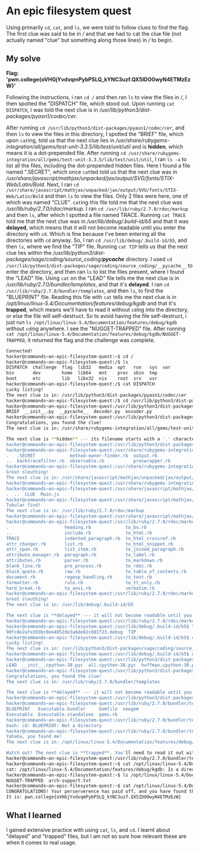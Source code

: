 # An epic filesystem quest

Using primarily ``cd``, ``cat``, and ``ls``, we were told to follow clues to find the flag. The first clue was said to be in */* and that we had to cat the clue file (not actually named "clue" but something along those lines) in */* to begin.

## My solve
**Flag: 'pwn.college{oVHGjYvdvqmPybPSLQ_kYNC3uzf.QX5IDO0wyN4ETMzEzW}'**

Following the instructions, i ran ``cd /`` and then ran ``ls`` to view the files in */*, I then spotted the "DISPATCH" file, which stood out. Upon running ``cat DISPATCH``, I was told the next clue is in */usr/lib/python3/dist-packages/pyasn1/codec/cer*. 

After running ``cd /usr/lib/python3/dist-packages/pyasn1/codec/cer``, and then ``ls`` to view the files in this directory, I spotted the "BRIEF" file, which upon ``cat``ing, told us that the next clue lies in */usr/share/rubygems-integration/all/gems/test-unit-3.3.5/lib/test/unit/util* and is **hidden**, which means it is a dot-prepended file. 
After running ``cd /usr/share/rubygems-integration/all/gems/test-unit-3.3.5/lib/test/unit/util``, I ran ``ls -a`` to list all the files, including the dot-prepended hidden files. Here I found a file named ".SECRET", which once ``cat``ted told us that the next clue was in */usr/share/javascript/mathjax/unpacked/jax/output/SVG/fonts/STIX-Web/Latin/Bold*. 
Next, I ran ``cd /usr/share/javascript/mathjax/unpacked/jax/output/SVG/fonts/STIX-Web/Latin/Bold`` and then ``ls`` to view the files. Only 2 files were here, one of which was named "CLUE". ``cat``ing this file told me that the next clue was */usr/lib/ruby/2.7.0/rdoc/markup*.
I ran ``cd /usr/lib/ruby/2.7.0/rdoc/markup`` and then ``ls``, after which I spotted a file named TRACE. Running ``cat TRACE`` told me that the next clue was in */usr/lib/debug/.build-id/b5* and that it was **delayed**, which means that it will not become readable until you enter the directory with ``cd``. Which is fine because I've been entering all the directories with ``cd`` anyway.
So, I ran ``cd /usr/lib/debug/.build-id/b5``, and then ``ls``, where we find the "TIP" file. Running ``cat TIP`` tells us that the next clue lies within the */usr/lib/python3/dist-packages/sage/coding/source_coding/__pycache__* directory. 
I used ``cd /usr/lib/python3/dist-packages/sage/coding/source_coding/__pycache__`` to enter the directory, and then ran ``ls`` to list the files present, where I found the "LEAD" file. Using ``cat`` on the "LEAD" file tells me the next clue is in */usr/lib/ruby/2.7.0/bundler/templates*, and that it's **delayed**.
I ran ``cd /usr/lib/ruby/2.7.0/bundler/templates``, and then ``ls``, to find the "BLUEPRINT" file. Reading this file with ``cat`` tells me the next clue is in */opt/linux/linux-5.4/Documentation/features/debug/kgdb* and that it's **trapped**, which means we'll have to read it without ``cd``ing into the directory, or else the file will self-destruct. 
So to avoid having the file self-destruct, i just run ``ls /opt/linux/linux-5.4/Documentation/features/debug/kgdb`` without ``cd``ing anywhere. I see the "NUGGET-TRAPPED" file. After running ``cat /opt/linux/linux-5.4/Documentation/features/debug/kgdb/NUGGET-TRAPPED``, it returned the flag and the challenge was complete.

```bash
Connected!
hacker@commands~an-epic-filesystem-quest:~$ cd /
hacker@commands~an-epic-filesystem-quest:/$ ls
DISPATCH  challenge  flag  lib32   media  opt   run   sys  var
bin       dev        home  lib64   mnt    proc  sbin  tmp
boot      etc        lib   libx32  nix    root  srv   usr
hacker@commands~an-epic-filesystem-quest:/$ cat DISPATCH
Lucky listing!
The next clue is in: /usr/lib/python3/dist-packages/pyasn1/codec/cer
hacker@commands~an-epic-filesystem-quest:/$ cd /usr/lib/python3/dist-packages/pyasn1/codec/cer
hacker@commands~an-epic-filesystem-quest:/usr/lib/python3/dist-packages/pyasn1/codec/cer$ ls
BRIEF  __init__.py  __pycache__  decoder.py  encoder.py
hacker@commands~an-epic-filesystem-quest:/usr/lib/python3/dist-packages/pyasn1/codec/cer$ cat BRIEF
Congratulations, you found the clue!
The next clue is in: /usr/share/rubygems-integration/all/gems/test-unit-3.3.5/lib/test/unit/util

The next clue is **hidden** --- its filename starts with a '.' character. You'll need to look for it using special options to 'ls'.
hacker@commands~an-epic-filesystem-quest:/usr/lib/python3/dist-packages/pyasn1/codec/cer$ cd /usr/share/rubygems-integration/all/gems/test-unit-3.3.5/lib/test/unit/util
hacker@commands~an-epic-filesystem-quest:/usr/share/rubygems-integration/all/gems/test-unit-3.3.5/lib/test/unit/util$ ls -a
.   .SECRET             method-owner-finder.rb  output.rb
..  backtracefilter.rb  observable.rb           procwrapper.rb
hacker@commands~an-epic-filesystem-quest:/usr/share/rubygems-integration/all/gems/test-unit-3.3.5/lib/test/unit/util$ cat .SECRET
Great sleuthing!
The next clue is in: /usr/share/javascript/mathjax/unpacked/jax/output/SVG/fonts/STIX-Web/Latin/Bold
hacker@commands~an-epic-filesystem-quest:/usr/share/rubygems-integration/all/gems/test-unit-3.3.5/lib/test/unit/util$ cd /usr/share/javascript/mathjax/unpacked/jax/output/SVG/fonts/STIX-Web/Latin/Bold
hacker@commands~an-epic-filesystem-quest:/usr/share/javascript/mathjax/unpacked/jax/output/SVG/fonts/STIX-Web/Latin/Bold$ ls -a
.  ..  CLUE  Main.js
hacker@commands~an-epic-filesystem-quest:/usr/share/javascript/mathjax/unpacked/jax/output/SVG/fonts/STIX-Web/Latin/Bold$ cat CLUE
Tubular find!
The next clue is in: /usr/lib/ruby/2.7.0/rdoc/markup
hacker@commands~an-epic-filesystem-quest:/usr/share/javascript/mathjax/unpacked/jax/output/SVG/fonts/STIX-Web/Latin/Bold$ cd /usr/lib/ruby/2.7.0/rdoc/markup
hacker@commands~an-epic-filesystem-quest:/usr/lib/ruby/2.7.0/rdoc/markup$ ls -a
.                     heading.rb             to_bs.rb
..                    include.rb             to_html.rb
TRACE                 indented_paragraph.rb  to_html_crossref.rb
attr_changer.rb       list.rb                to_html_snippet.rb
attr_span.rb          list_item.rb           to_joined_paragraph.rb
attribute_manager.rb  paragraph.rb           to_label.rb
attributes.rb         parser.rb              to_markdown.rb
blank_line.rb         pre_process.rb         to_rdoc.rb
block_quote.rb        raw.rb                 to_table_of_contents.rb
document.rb           regexp_handling.rb     to_test.rb
formatter.rb          rule.rb                to_tt_only.rb
hard_break.rb         to_ansi.rb             verbatim.rb
hacker@commands~an-epic-filesystem-quest:/usr/lib/ruby/2.7.0/rdoc/markup$ cat TRACE
Great sleuthing!
The next clue is in: /usr/lib/debug/.build-id/b5

The next clue is **delayed** --- it will not become readable until you enter the directory with 'cd'.
hacker@commands~an-epic-filesystem-quest:/usr/lib/ruby/2.7.0/rdoc/markup$ cd /usr/lib/debug/.build-id/b5
hacker@commands~an-epic-filesystem-quest:/usr/lib/debug/.build-id/b5$ ls
90fc8e2afe393bc8ee4052de3a6de82c601f23.debug  TIP
hacker@commands~an-epic-filesystem-quest:/usr/lib/debug/.build-id/b5$ cat TIP
Lucky listing!
The next clue is in: /usr/lib/python3/dist-packages/sage/coding/source_coding/__pycache__
hacker@commands~an-epic-filesystem-quest:/usr/lib/debug/.build-id/b5$ cd /usr/lib/python3/dist-packages/sage/coding/source_coding/__pycache__
hacker@commands~an-epic-filesystem-quest:/usr/lib/python3/dist-packages/sage/coding/source_coding/__pycache__$ ls
LEAD  __init__.cpython-38.pyc  all.cpython-38.pyc  huffman.cpython-38.pyc
hacker@commands~an-epic-filesystem-quest:/usr/lib/python3/dist-packages/sage/coding/source_coding/__pycache__$ cat LEAD
Congratulations, you found the clue!
The next clue is in: /usr/lib/ruby/2.7.0/bundler/templates

The next clue is **delayed** --- it will not become readable until you enter the directory with 'cd'.
hacker@commands~an-epic-filesystem-quest:/usr/lib/python3/dist-packages/sage/coding/source_coding/__pycache__$ cd /usr/lib/ruby/2.7.0/bundler/templates
hacker@commands~an-epic-filesystem-quest:/usr/lib/ruby/2.7.0/bundler/templates$ ls
BLUEPRINT   Executable.bundler     Gemfile  newgem
Executable  Executable.standalone  gems.rb
hacker@commands~an-epic-filesystem-quest:/usr/lib/ruby/2.7.0/bundler/templates$ cd BLUEPRINT
bash: cd: BLUEPRINT: Not a directory
hacker@commands~an-epic-filesystem-quest:/usr/lib/ruby/2.7.0/bundler/templates$ cat BLUEPRINT
Yahaha, you found me!
The next clue is in: /opt/linux/linux-5.4/Documentation/features/debug/kgdb

Watch out! The next clue is **trapped**. You'll need to read it out without 'cd'ing into the directory; otherwise, the clue will self destruct!
hacker@commands~an-epic-filesystem-quest:/usr/lib/ruby/2.7.0/bundler/templates$ cd
hacker@commands~an-epic-filesystem-quest:~$ cat /opt/linux/linux-5.4/Documentation/features/debug/kgdb
cat: /opt/linux/linux-5.4/Documentation/features/debug/kgdb: Is a directory
hacker@commands~an-epic-filesystem-quest:~$ ls /opt/linux/linux-5.4/Documentation/features/debug/kgdb
NUGGET-TRAPPED  arch-support.txt
hacker@commands~an-epic-filesystem-quest:~$ cat /opt/linux/linux-5.4/Documentation/features/debug/kgdb/NUGGET-TRAPPED
CONGRATULATIONS! Your perserverence has paid off, and you have found the flag!
It is: pwn.college{oVHGjYvdvqmPybPSLQ_kYNC3uzf.QX5IDO0wyN4ETMzEzW}
```

## What I learned
I gained extensive practice with using ``cat``, ``ls``, and ``cd``. I learnt about "delayed" and "trapped" files, but I am not so sure how relevant these are when it comes to real usage.